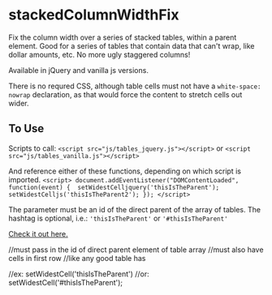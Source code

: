 # stackedColumnWidthFix
Fix the column width over a series of stacked tables, within a parent element. Good for a series of tables that contain data that can't wrap, like dollar amounts, etc. No more ugly staggered columns!

Available in jQuery and vanilla js versions.

There is no requred CSS, although table cells must not have a `white-space: nowrap` declaration, as that would force the content to stretch cells out wider.

## To Use
Scripts to call:
`<script src="js/tables_jquery.js"></script>`
or
`<script src="js/tables_vanilla.js"></script>`

And reference either of these functions, depending on which script is imported.
`<script>
    document.addEventListener("DOMContentLoaded", function(event) { 
      setWidestCelljquery('thisIsTheParent');
      setWidestCelljs('thisIsTheParent2');
    });
</script>`

The parameter must be an id of the direct parent of the array of tables. The hashtag is optional, i.e.: `'thisIsTheParent'` or `'#thisIsTheParent'`

[Check it out here.](https://jdinitto.github.io/stackedColumnWidthFix)


//must pass in the id of direct parent element of table array
//must also have <th> cells in first row
//like any good table has

//ex: setWidestCell('thisIsTheParent')
//or: setWidestCell('#thisIsTheParent');

